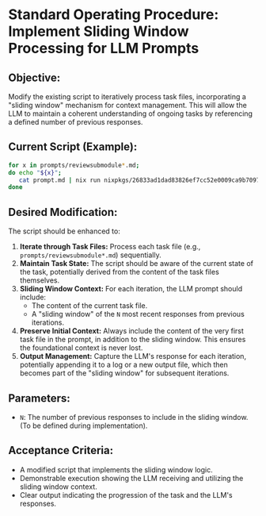 # Standard Operating Procedure: Implement Sliding Window Processing for LLM Prompts

## Objective:
Modify the existing script to iteratively process task files, incorporating a "sliding window" mechanism for context management. This will allow the LLM to maintain a coherent understanding of ongoing tasks by referencing a defined number of previous responses.

## Current Script (Example):

```bash
for x in prompts/reviewsubmodule*.md;
do echo "${x}";
   cat prompt.md | nix run nixpkgs/26833ad1dad83826ef7cc52e0009ca9b7097c79f#gemini-cli -- --include-directories=~/pick-up-nix2/ --model gemini-2.5-flash --y --checkpointing --prompt | tee "${x}.out";
done
```

## Desired Modification:

The script should be enhanced to:

1.  **Iterate through Task Files:** Process each task file (e.g., `prompts/reviewsubmodule*.md`) sequentially.
2.  **Maintain Task State:** The script should be aware of the current state of the task, potentially derived from the content of the task files themselves.
3.  **Sliding Window Context:** For each iteration, the LLM prompt should include:
    *   The content of the current task file.
    *   A "sliding window" of the `N` most recent responses from previous iterations.
4.  **Preserve Initial Context:** Always include the content of the very first task file in the prompt, in addition to the sliding window. This ensures the foundational context is never lost.
5.  **Output Management:** Capture the LLM's response for each iteration, potentially appending it to a log or a new output file, which then becomes part of the "sliding window" for subsequent iterations.

## Parameters:

*   `N`: The number of previous responses to include in the sliding window. (To be defined during implementation).

## Acceptance Criteria:

*   A modified script that implements the sliding window logic.
*   Demonstrable execution showing the LLM receiving and utilizing the sliding window context.
*   Clear output indicating the progression of the task and the LLM's responses.